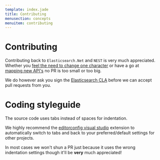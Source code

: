 ```yaml
---
template: index.jade
title: Contributing
menusection: concepts
menuitem: contributing
---
```


# Contributing

Contributing back to `Elasticsearch.Net` and `NEST` is very much appreciated. 
Whether you [feel the need to change one character](https://github.com/elasticsearch/elasticsearch-net/pull/536) or have a go at 
[mapping new API's](http://github.com/elasticsearch/elasticsearch-net/pull/376) no PR is too small or too big.

We do however ask you sign the [Elasticsearch CLA](http://www.elasticsearch.org/contributor-agreement/) before we can accept pull requests from you. 

# Coding styleguide

The source code uses tabs instead of spaces for indentation. 

We highly recommend the [editorconfig visual studio](http://visualstudiogallery.msdn.microsoft.com/c8bccfe2-650c-4b42-bc5c-845e21f96328) extension to automatically switch to tabs and back to your preferred/default settings for other projects.

In most cases we won't shun a PR just because it uses the wrong indentation settings though it'll be **very** much appreciated!

